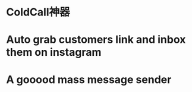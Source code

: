 # ColdCall神器
 
# Auto grab customers link and inbox them on instagram 
# A gooood mass message sender
